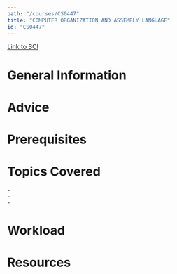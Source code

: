 ```yaml
---
path: "/courses/CS0447"
title: "COMPUTER ORGANIZATION AND ASSEMBLY LANGUAGE"
id: "CS0447"
---
```


[Link to SCI]("http://courses.sci.pitt.edu/courses/courses/view/CS-0447")

# General Information

# Advice

# Prerequisites

<!-- PREREQ_REPLACEMENT (Do not remove) -->

<!-- END PREREQ_REPLACEMENT (Do not remove) -->

# Topics Covered

    -
    -
    -

# Workload

<!-- TESTIMONIALS
# Testimonials
This gets replaced with Gatsby, its
data comes from Google Sheets for easier
editing!
-->

# Resources
